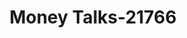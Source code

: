 ---
f_zip-code: 71923
f_state-code: AR
title: Money Talks-21766
f_phone: 870-246-2672
f_city-only: Arkadelphia
f_address: 1400 Pine Street Arkadelphia
f_location-unique-id: '21766'
slug: money-talks-21766
updated-on: '2024-05-30T13:46:58.046Z'
created-on: '2024-05-30T13:36:59.803Z'
published-on: '2024-05-30T13:54:32.469Z'
f_city-state: cms/city/arkadelphia-ar.md
f_company: cms/company/money-talks.md
f_state: cms/state/arkansas.md
layout: '[payday-loan].html'
tags: payday-loan
---